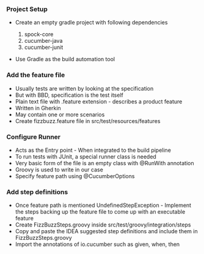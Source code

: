 ### Project Setup

* Create an empty gradle project with following dependencies
  1. spock-core
  2. cucumber-java 
  3. cucumber-junit


* Use Gradle as the build automation tool

### Add the feature file

* Usually tests are written by looking at the specification
* But with BBD, specification is the test itself
* Plain text file with .feature extension - describes a product feature
* Written in Gherkin
* May contain one or more scenarios
* Create fizzbuzz.feature file in src/test/resources/features

### Configure Runner

* Acts as the Entry point - When integrated to the build pipeline
* To run tests with JUnit, a special runner class is needed
* Very basic form of the file is an empty class with @RunWith annotation
* Groovy is used to write in our case
* Specify feature path using @CucumberOptions

### Add step definitions

* Once feature path is mentioned UndefinedStepException - Implement the 
  steps backing up the feature file to come up with an executable feature
* Create FizzBuzzSteps.groovy inside src/test/groovy/integration/steps
* Copy and paste the IDEA suggested step definitions and include them in FizzBuzzSteps.groovy
* Import the annotations of io.cucumber such as given, when, then

